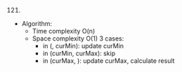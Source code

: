 121.

- Algorithm:
  - Time complexity O(n)
  - Space complexity O(1)
    3 cases:
    - in (, curMin): update curMin
    - in (curMin, curMax): skip
    - in (curMax, ): update curMax, calculate result
